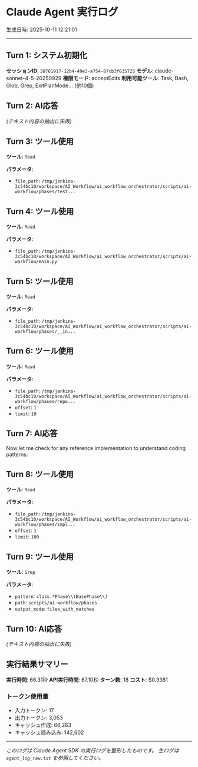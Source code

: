 # Claude Agent 実行ログ

生成日時: 2025-10-11 12:21:01

---

## Turn 1: システム初期化

**セッションID**: `38761917-12b4-49e3-a754-87cb3f635725`
**モデル**: claude-sonnet-4-5-20250929
**権限モード**: acceptEdits
**利用可能ツール**: Task, Bash, Glob, Grep, ExitPlanMode... (他10個)

## Turn 2: AI応答

*(テキスト内容の抽出に失敗)*

## Turn 3: ツール使用

**ツール**: `Read`

**パラメータ**:
- `file_path`: `/tmp/jenkins-3c54bc10/workspace/AI_Workflow/ai_workflow_orchestrator/scripts/ai-workflow/phases/test...`

## Turn 4: ツール使用

**ツール**: `Read`

**パラメータ**:
- `file_path`: `/tmp/jenkins-3c54bc10/workspace/AI_Workflow/ai_workflow_orchestrator/scripts/ai-workflow/main.py`

## Turn 5: ツール使用

**ツール**: `Read`

**パラメータ**:
- `file_path`: `/tmp/jenkins-3c54bc10/workspace/AI_Workflow/ai_workflow_orchestrator/scripts/ai-workflow/phases/__in...`

## Turn 6: ツール使用

**ツール**: `Read`

**パラメータ**:
- `file_path`: `/tmp/jenkins-3c54bc10/workspace/AI_Workflow/ai_workflow_orchestrator/scripts/ai-workflow/phases/repo...`
- `offset`: `1`
- `limit`: `10`

## Turn 7: AI応答

Now let me check for any reference implementation to understand coding patterns:

## Turn 8: ツール使用

**ツール**: `Read`

**パラメータ**:
- `file_path`: `/tmp/jenkins-3c54bc10/workspace/AI_Workflow/ai_workflow_orchestrator/scripts/ai-workflow/phases/impl...`
- `offset`: `1`
- `limit`: `100`

## Turn 9: ツール使用

**ツール**: `Grep`

**パラメータ**:
- `pattern`: `class.*Phase\\(BasePhase\\)`
- `path`: `scripts/ai-workflow/phases`
- `output_mode`: `files_with_matches`

## Turn 10: AI応答

*(テキスト内容の抽出に失敗)*

## 実行結果サマリー

**実行時間**: 66.31秒
**API実行時間**: 67.10秒
**ターン数**: 18
**コスト**: $0.3381

### トークン使用量
- 入力トークン: 17
- 出力トークン: 3,053
- キャッシュ作成: 66,263
- キャッシュ読み込み: 142,602

---

*このログは Claude Agent SDK の実行ログを整形したものです。*
*生ログは `agent_log_raw.txt` を参照してください。*